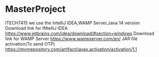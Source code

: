# MasterProject
ITECH7415
we use the IntelliJ IDEA,WAMP Server,Java 14 version  
Download link for INtelliJ IDEA
https://www.jetbrains.com/idea/download/#section=windows
Download link for WAMP Server
https://www.wampserver.com/en/
JAR file activation(To send OTP)
https://mvnrepository.com/artifact/javax.activation/activation/1.1
